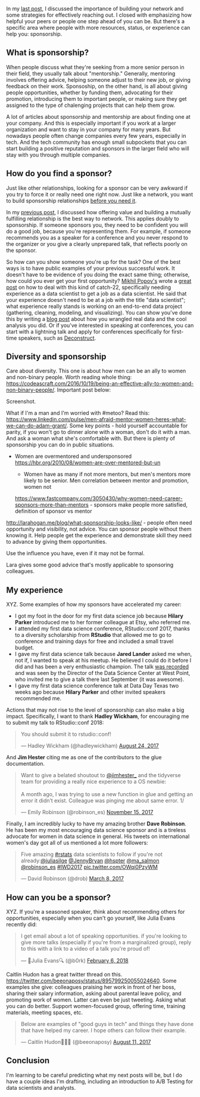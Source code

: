 In my [last post](https://robinsones.github.io/Building-Your-Data-Science-Network-Reaching-Out/), I discussed the importance of building your network and some strategies for effectively reaching out. I closed with emphasizing how helpful your peers or people one step ahead of you can be. But there's a specific area where people with more resources, status, or experience can help you: sponsorship. 

## What is sponsorship? 

When people discuss what they're seeking from a more senior person in their field, they usually talk about "mentorship." Generally, mentoring involves offering advice, helping someone adjust to their new job, or giving feedback on their work. Sponsoship, on the other hand, is all about giving people opportunities, whether by funding them, advocating for their promotion, introducing them to important people, or making sure they get assigned to the type of chalenging projects that can help them grow.  
  
A lot of articles about sponsorship and mentorship are about finding one at your company. And this is especially important if you work at a larger organization and want to stay in your company for many years. But nowadays people often change companies every few years, especially in tech. And the tech community has enough small subpockets that you can start building a positive reputation and sponsors in the larger field who will stay with you through multiple companies. 

## How do you find a sponsor? 

Just like other relationships, looking for a sponsor can be very awkward if you try to force it or really need one right now. Just like a network, you want to build sponsorship relationships [before you need it](https://www.forbes.com/sites/theyec/2013/06/26/three-steps-to-build-a-powerful-network/#3eb3504e7976). 

In my [previous post]([https://robinsones.github.io/Building-Your-Data-Science-Network-Reaching-Out/]), I discussed how offering value and building a mutually fulfilling relationship is the best way to network. This applies doubly to sponsorship. If someone sponsors you, they need to be confident you will do a good job, because you're representing them. For example, if someone recommends you as a speaker for a conference and you never respond to the organizer or you give a clearly unprepared talk, that reflects poorly on the sponsor. 

So how can you show someone you're up for the task? One of the best ways is to have public examples of your previous successful work. It doesn't have to be evidence of you doing the exact same thing; otherwise, how could you ever get your first opportunity? [Mikhil Popov's](https://mpopov.com/) wrote a [great post](https://mpopov.com/blog/advice-for-grads-entering-industry-datasci) on how to deal with this kind of catch-22, specifically needing experience as a data scientist to get a job as a data scientist. He said that your experience doesn't need to be at a job with the title "data scientist"; what experience really stands is working on an end-to-end data project (gathering, cleaning, modeling, and visualizing). You can show you've done this by writing a [blog post](http://varianceexplained.org/r/start-blog/) about how you wrangled real data and the cool analysis you did. Or if you've interested in speaking at conferences, you can start with a lightning talk and apply for conferences specifically for first-time speakers, such as [Deconstruct](https://www.deconstructconf.com/speak). 

## Diversity and sponsorship

Care about diversity. This one is about how men can be an ally to women and non-binary people. Worth reading whole thing: https://codeascraft.com/2016/10/19/being-an-effective-ally-to-women-and-non-binary-people/. Important post below: 

Screenshot. 

What if I'm a man and I'm worried with #metoo? Read this: https://www.linkedin.com/pulse/men-afraid-mentor-women-heres-what-we-can-do-adam-grant/. Some key points - hold yourself accountable for parity, if you won't go to dinner alone with a woman, don't do it with a man. And ask a woman what she's comfortable with. But there is plenty of sponsorship you can do in public situations. 

- Women are overmentored and undersponsored https://hbr.org/2010/08/women-are-over-mentored-but-un

  - Women have as many if not more mentors, but men's mentors more likely to be senior. Men correlation between mentor and promotion, women not
  
  https://www.fastcompany.com/3050430/why-women-need-career-sponsors-more-than-mentors - sponsors make people more satisfied, definition of sponsor vs mentor

http://larahogan.me/blog/what-sponsorship-looks-like/ - people often need opportunity and visibility, not advice. You can sponsor people without them knowing it. Help people get the experience and demonstrate skill they need to advance by giving them opportunities. 

Use the influence you have, even if it may not be formal.

Lara gives some good advice that's mostly applicable to sponsoring colleagues. 

## My experience

XYZ. Some examples of how my sponsors have accelerated my career: 
- I got my foot in the door for my first data science job because **Hilary Parker** introduced me to her former colleague at Etsy, who referred me. 
- I attended my first data science conference, RStudio::conf 2017, thanks to a diversity scholarship from **RStudio** that allowed me to go to conference and training days for free and included a small travel budget. 
- I gave my first data science talk because **Jared Lander** asked me when, not if, I wanted to speak at his meetup. He believed I could do it before I did and has been a very enthusiastic champion. The talk [was recorded](https://www.youtube.com/watch?v=SF-ryGgLOgQ) and was seen by the Director of the Data Science Center at West Point, who invited me to give a talk there last September (it was awesome). 
- I gave my first data science conference talk at Data Day Texas two weeks ago because **Hilary Parker** and other invited speakers recommended me.  

Actions that may not rise to the level of sponsorship can also make a big impact. Specifically, I want to thank **Hadley Wickham**, for encouraging me to submit my talk to RStudio::conf 2018: 

<blockquote class="twitter-tweet" data-lang="en"><p lang="en" dir="ltr">You should submit it to rstudio::conf!</p>&mdash; Hadley Wickham (@hadleywickham) <a href="https://twitter.com/hadleywickham/status/900828594703880198?ref_src=twsrc%5Etfw">August 24, 2017</a></blockquote>
<script async src="https://platform.twitter.com/widgets.js" charset="utf-8"></script>

And **Jim Hester** citing me as one of the contributors to the glue documentation.

<blockquote class="twitter-tweet" data-lang="en"><p lang="en" dir="ltr">Want to give a belated shoutout to <a href="https://twitter.com/jimhester_?ref_src=twsrc%5Etfw">@jimhester_</a> and the tidyverse team for providing a really nice experience to a OS newbie:<br><br>A month ago, I was trying to use a new function in glue and getting an error it didn’t exist. Colleague was pinging me about same error. 1/</p>&mdash; Emily Robinson (@robinson_es) <a href="https://twitter.com/robinson_es/status/930814430362984448?ref_src=twsrc%5Etfw">November 15, 2017</a></blockquote>
<script async src="https://platform.twitter.com/widgets.js" charset="utf-8"></script>

Finally, I am incredibly lucky to have my amazing brother **Dave Robinson**. He has been my most encouraging data science sponsor and is a tireless advocate for women in data science in general. His tweets on international women's day got all of us mentioned a lot more followers: 

<blockquote class="twitter-tweet" data-lang="en"><p lang="en" dir="ltr">Five amazing <a href="https://twitter.com/hashtag/rstats?src=hash&amp;ref_src=twsrc%5Etfw">#rstats</a> data scientists to follow if you&#39;re not already:<a href="https://twitter.com/juliasilge?ref_src=twsrc%5Etfw">@juliasilge</a> <a href="https://twitter.com/JennyBryan?ref_src=twsrc%5Etfw">@JennyBryan</a> <a href="https://twitter.com/hspter?ref_src=twsrc%5Etfw">@hspter</a> <a href="https://twitter.com/ma_salmon?ref_src=twsrc%5Etfw">@ma_salmon</a> <a href="https://twitter.com/robinson_es?ref_src=twsrc%5Etfw">@robinson_es</a> <a href="https://twitter.com/hashtag/IWD2017?src=hash&amp;ref_src=twsrc%5Etfw">#IWD2017</a> <a href="https://t.co/OWqi0PzyWM">pic.twitter.com/OWqi0PzyWM</a></p>&mdash; David Robinson (@drob) <a href="https://twitter.com/drob/status/839564664321282048?ref_src=twsrc%5Etfw">March 8, 2017</a></blockquote>
<script async src="https://platform.twitter.com/widgets.js" charset="utf-8"></script>

## How can you be a sponsor? 

XYZ. If you're a seasoned speaker, think about recommending others for opportunities, especially when you can't go yourself, like Julia Evans recently did:

<blockquote class="twitter-tweet" data-lang="en"><p lang="en" dir="ltr">I get email about a lot of speaking opportunities. if you&#39;re looking to give more talks (especially if you&#39;re from a marginalized group), reply to this with a link to a video of a talk you&#39;re proud of!</p>&mdash; 🔎Julia Evans🔍 (@b0rk) <a href="https://twitter.com/b0rk/status/960884397644898305?ref_src=twsrc%5Etfw">February 6, 2018</a></blockquote>
<script async src="https://platform.twitter.com/widgets.js" charset="utf-8"></script>

Caitlin Hudon has a great twitter thread on this. https://twitter.com/beeonaposy/status/895799250055024640. Some examples she give: colleagues praising her work in front of her boss, sharing their salary information, asking about parental leave policy, and promoting work of women. Latter can even be just tweeting. Asking what you can do better. Support women-focused group, offering time, training materials, meeting spaces, etc. 

<blockquote class="twitter-tweet" data-lang="en"><p lang="en" dir="ltr">Below are examples of &quot;good guys in tech&quot; and things they have done that have helped my career. I hope others can follow their example.</p>&mdash; Caitlin Hudon👩🏼‍💻 (@beeonaposy) <a href="https://twitter.com/beeonaposy/status/895799250055024640?ref_src=twsrc%5Etfw">August 11, 2017</a></blockquote>
<script async src="https://platform.twitter.com/widgets.js" charset="utf-8"></script>

## Conclusion 

I'm learning to be careful predicting what my next posts will be, but I do have a couple ideas I'm drafting, including an introduction to A/B Testing for data scientists and analysts. 
